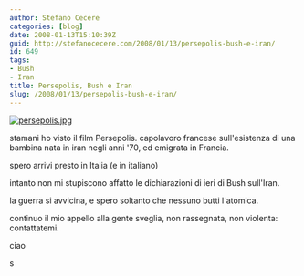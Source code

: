 ```yaml
---
author: Stefano Cecere
categories: [blog]
date: 2008-01-13T15:10:39Z
guid: http://stefanocecere.com/2008/01/13/persepolis-bush-e-iran/
id: 649
tags:
- Bush
- Iran
title: Persepolis, Bush e Iran
slug: /2008/01/13/persepolis-bush-e-iran/
---
```


[![persepolis.jpg](http://stefanocecere.com/wp-content/uploads/sites/3/2008/01/persepolis.jpg)](http://www.sonypictures.com/classics/persepolis/)
  
stamani ho visto il film Persepolis. capolavoro francese sull'esistenza di una bambina nata in iran negli anni '70, ed emigrata in Francia.

spero arrivi presto in Italia (e in italiano)

intanto non mi stupiscono affatto le dichiarazioni di ieri di Bush sull'Iran.
  
la guerra si avvicina, e spero soltanto che nessuno butti l'atomica.

continuo il mio appello alla gente sveglia, non rassegnata, non violenta: contattatemi.

ciao
  
s